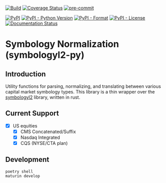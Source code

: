 [![Build](https://github.com/onechronos/symbologyl2-py/actions/workflows/build.yml/badge.svg)](https://github.com/onechronos/symbologyl2-py/actions/workflows/build.yml)
[![Coverage Status](https://coveralls.io/repos/github/onechronos/symbologyl2-py/badge.svg)](https://coveralls.io/github/onechronos/symbologyl2-py)
[![pre-commit](https://img.shields.io/badge/pre--commit-enabled-brightgreen?logo=pre-commit)](https://github.com/pre-commit/pre-commit)


[![PyPI](https://img.shields.io/pypi/v/symbologyl2)](https://pypi.org/project/symbologyl2/)
[![PyPI - Python Version](https://img.shields.io/pypi/pyversions/symbologyl2)](https://pypi.org/project/symbologyl2/)
[![PyPI - Format](https://img.shields.io/pypi/format/symbologyl2)](https://pypi.org/project/symbologyl2/)
[![PyPI - License](https://img.shields.io/pypi/l/symbologyl2)](https://pypi.org/project/symbologyl2/)
[![Documentation Status](https://readthedocs.org/projects/symbologyl2-py/badge/?version=latest)](https://symbologyl2-py.readthedocs.io/en/latest/?badge=latest)

# Symbology Normalization (symbologyl2-py)

## Introduction

Utility functions for parsing, normalizing, and translating between various capital market symbology types. This
library is a thin wrapper over the [symbologyl2](https://github.com/onechronos/symbologyl2) library, written in rust.

## Current Support

- [x] US equities
  - [x] CMS Concatenated/Suffix
  - [x] Nasdaq Integrated
  - [x] CQS (NYSE/CTA plan)

## Development

```
poetry shell
maturin develop
```
